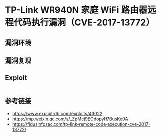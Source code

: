 # TP-Link WR940N 家庭 WiFi 路由器远程代码执行漏洞（CVE-2017-13772）


## 漏洞环境

## 漏洞复现

## Exploit

```py

```

## 参考链接

- https://www.exploit-db.com/exploits/43022
- https://mp.weixin.qq.com/s/_ZpMcj9EOdopyH7BusKe9A
- https://fidusinfosec.com/tp-link-remote-code-execution-cve-2017-13772/
